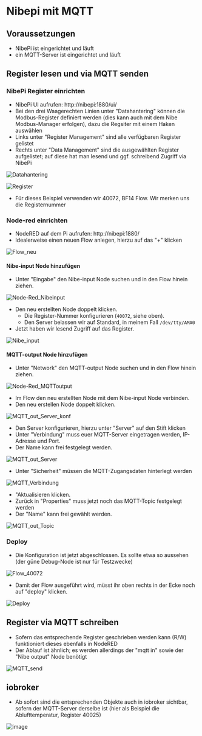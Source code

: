 # Nibepi mit MQTT

## Voraussetzungen
- NibePi ist eingerichtet und läuft
- ein MQTT-Server ist eingerichtet und läuft

## Register lesen und via MQTT senden

### NibePi Register einrichten
- NibePi UI aufrufen: http://nibepi:1880/ui/
- Bei den drei Waagerechten Linien unter "Datahantering" können die Modbus-Register definiert werden (dies kann auch mit dem Nibe Modbus-Manager erfolgen), dazu die Regsiter mit einem Haken auswählen
- Links unter "Register Management" sind alle verfügbaren Register gelistet
- Rechts unter "Data Management" sind die ausgewählten Register aufgelistet; auf diese hat man lesend und ggf. schreibend Zugriff via NibePi

![Datahantering](https://user-images.githubusercontent.com/24730529/174718889-8dfa3f8d-10b9-4181-bd74-88a958c8b901.jpg)

![Register](https://user-images.githubusercontent.com/24730529/174720787-4e0be017-cc19-4724-bd19-00249ef7b804.jpg)

- Für dieses Beispiel verwenden wir 40072, BF14 Flow. Wir merken uns die Registernummer

### Node-red einrichten
- NodeRED auf dem Pi aufrufen: http://nibepi:1880/
- Idealerweise einen neuen Flow anlegen, hierzu auf das "+" klicken

![Flow_neu](https://user-images.githubusercontent.com/24730529/174719831-dd8ab4f5-6766-423e-8c2d-1e14ec32b5a1.jpg)

#### Nibe-input Node hinzufügen

- Unter "Eingabe" den Nibe-input Node suchen und in den Flow hinein ziehen.
 
![Node-Red_Nibeinput](https://user-images.githubusercontent.com/24730529/174719787-1bd9734c-9373-4183-b574-8dff601bc22d.jpg)

- Den neu erstellten Node doppelt klicken.
  - Die Register-Nummer konfigurieren (```40072```, siehe oben).
  - Den Server belassen wir auf Standard, in meinem Fall ```/dev/tty/AMA0```
- Jetzt haben wir lesend Zugriff auf das Register.

![Nibe_input](https://user-images.githubusercontent.com/24730529/174720111-e494026d-99fd-4358-bf91-9b4727ba1665.jpg)

#### MQTT-output Node hinzufügen

- Unter "Network" den MQTT-output Node suchen und in den Flow hinein ziehen.

![Node-Red_MQTToutput](https://user-images.githubusercontent.com/24730529/174720567-17b2b452-201a-4132-9d59-a29dad523447.jpg)

- Im Flow den neu erstellten Node mit dem Nibe-input Node verbinden.
- Den neu erstellen Node doppelt klicken.

![MQTT_out_Server_konf](https://user-images.githubusercontent.com/24730529/174721757-c5048518-bbbc-4d9f-a48a-da038ba9f69f.jpg)

- Den Server konfigurieren, hierzu unter "Server" auf den Stift klicken
- Unter "Verbindung" muss euer MQTT-Server eingetragen werden, IP-Adresse und Port.
- Der Name kann frei festgelegt werden.

![MQTT_out_Server](https://user-images.githubusercontent.com/24730529/174721156-26ebe1e3-71b7-47a3-8263-b15207173b5c.jpg)

- Unter "Sicherheit" müssen die MQTT-Zugangsdaten hinterlegt werden

![MQTT_Verbindung](https://user-images.githubusercontent.com/24730529/174721597-d5636118-4faf-4275-a782-4b084cf7952e.jpg)

- "Aktualisieren klicken.
- Zurück in "Properties" muss jetzt noch das MQTT-Topic festgelegt werden
- Der "Name" kann frei gewählt werden.

![MQTT_out_Topic](https://user-images.githubusercontent.com/24730529/174721984-81b79b79-70b9-48db-8981-5cec0e252f8e.jpg)

### Deploy

- Die Konfiguration ist jetzt abgeschlossen. Es sollte etwa so aussehen (der güne Debug-Node ist nur für Testzwecke)

![Flow_40072](https://user-images.githubusercontent.com/24730529/174722263-0f2dff89-aa1a-47e7-8275-1c18151e435c.jpg)

- Damit der Flow ausgeführt wird, müsst ihr oben rechts in der Ecke noch auf "deploy" klicken.

![Deploy](https://user-images.githubusercontent.com/24730529/174722364-94de6dfa-5695-4a21-86ff-26717cd0a4e7.jpg)

## Register via MQTT schreiben

- Sofern das entsprechende Register geschrieben werden kann (R/W) funktioniert dieses ebenfalls in NodeRED
- Der Ablauf ist ähnlich; es werden allerdings der "mqtt in" sowie der "Nibe output" Node benötigt

![MQTT_send](https://user-images.githubusercontent.com/24730529/174723273-80b1b664-30b3-4714-8088-3f96fc986f96.jpg)

## iobroker

- Ab sofort sind die entsprechenden Objekte auch in iobroker sichtbar, sofern der MQTT-Server derselbe ist (hier als Beispiel die Ablufttemperatur, Register 40025)

![image](https://user-images.githubusercontent.com/24730529/174724532-1b5dcac9-dd6c-4b46-950e-b70b4a9a24ca.png)
